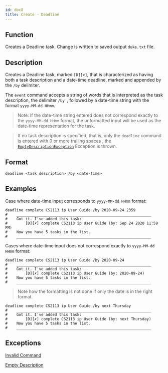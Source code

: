 ```yaml
---
id: doc8
title: Create - Deadline
---
```


## Function

Creates a Deadline task. Change is written to saved output `duke.txt` file. 

## Description

Creates a Deadline task, marked `[D][✗]`, that is characterized as having both a task description and a date-time
 deadline, marked and appended by the `/by` delimiter. 
 
The `event` command accepts a string of words that is interpreted as the task description, the delimiter `/by
`, followed by a date-time string with the format `yyyy-MM-dd HHmm`.

> Note: If the date-time string entered does not correspond exactly to the `yyyy-MM-dd HHmm` format, the unformatted
> input will be used as the date-time representation for the task. 
 
> If no task description is specified, that is, only the `deadline` command is entered with 0 or more trailing spaces
>, the [`EmptyDescriptionException`](doc11.md) Exception is thrown. 

## Format

```
deadline <task description> /by <date-time>
```

## Examples

Case where date-time input corresponds to `yyyy-MM-dd HHmm` format:

```
deadline complete CS2113 ip User Guide /by 2020-09-24 2359
#    ____________________________________________________________
#    Got it. I've added this task:
#        [D][✗] complete CS2113 ip User Guide (by: Sep 24 2020 11:59 PM)
#    Now you have 5 tasks in the list.
#    ____________________________________________________________
```

Cases where date-time input does not correspond exactly to `yyyy-MM-dd HHmm` format:

```
deadline complete CS2113 ip User Guide /by 2020-09-24
#    ____________________________________________________________
#    Got it. I've added this task:
#        [D][✗] complete CS2113 ip User Guide (by: 2020-09-24)
#    Now you have 5 tasks in the list.
#    ____________________________________________________________
```

> Note how the formatting is not done if only the date is in the right format.

```
deadline complete CS2113 ip User Guide /by next Thursday
#    ____________________________________________________________
#    Got it. I've added this task:
#        [D][✗] complete CS2113 ip User Guide (by: next Thursday)
#    Now you have 5 tasks in the list.
#    ____________________________________________________________
```

## Exceptions

[Invalid Command](doc10.md)

[Empty Description](doc11.md)